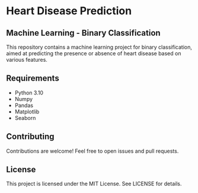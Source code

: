 # Heart Disease Prediction

## Machine Learning - Binary Classification

This repository contains a machine learning project for binary classification, aimed at predicting the presence or absence of heart disease based on various features.

## Requirements

- Python 3.10
- Numpy
- Pandas
- Matplotlib
- Seaborn

## Contributing
Contributions are welcome! Feel free to open issues and pull requests.

## License
This project is licensed under the MIT License. See LICENSE for details.

